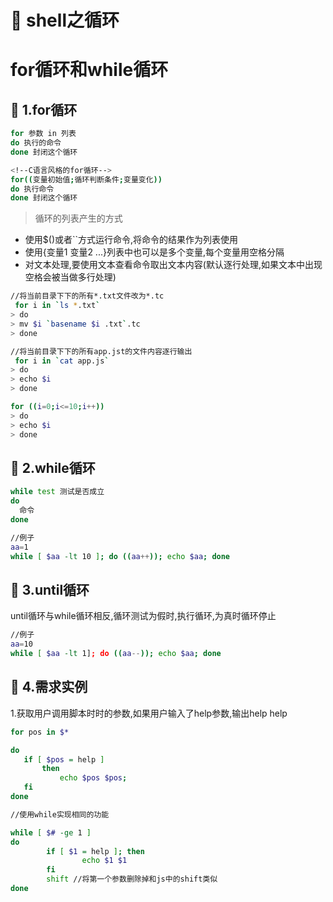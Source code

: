 # :green_book: shell之循环

# for循环和while循环
## :paperclip: 1.for循环
```sh
for 参数 in 列表
do 执行的命令
done 封闭这个循环

<!--C语言风格的for循环-->
for((变量初始值;循环判断条件;变量变化))
do 执行命令
done 封闭这个循环
```
> 循环的列表产生的方式
- 使用$()或者``方式运行命令,将命令的结果作为列表使用
- 使用{变量1 变量2 ...}列表中也可以是多个变量,每个变量用空格分隔
- 对文本处理,要使用文本查看命令取出文本内容(默认逐行处理,如果文本中出现空格会被当做多行处理)

```sh
//将当前目录下下的所有*.txt文件改为*.tc
 for i in `ls *.txt`
> do 
> mv $i `basename $i .txt`.tc
> done

//将当前目录下下的所有app.jst的文件内容逐行输出
 for i in `cat app.js`
> do 
> echo $i
> done

for ((i=0;i<=10;i++))
> do 
> echo $i
> done
```
## :paperclip: 2.while循环
```sh
while test 测试是否成立
do
  命令
done

//例子
aa=1
while [ $aa -lt 10 ]; do ((aa++)); echo $aa; done
```
## :paperclip: 3.until循环
until循环与while循环相反,循环测试为假时,执行循环,为真时循环停止
```sh
//例子
aa=10
while [ $aa -lt 1]; do ((aa--)); echo $aa; done
```
## :paperclip: 4.需求实例
1.获取用户调用脚本时时的参数,如果用户输入了help参数,输出help help
```sh
for pos in $*

do
   if [ $pos = help ]
       then
           echo $pos $pos;
   fi
done

//使用while实现相同的功能

while [ $# -ge 1 ]
do
        if [ $1 = help ]; then
                echo $1 $1
        fi
        shift //将第一个参数删除掉和js中的shift类似
done
```